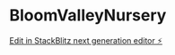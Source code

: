 # BloomValleyNursery

[Edit in StackBlitz next generation editor ⚡️](https://stackblitz.com/~/github.com/moeaoun84/BloomValleyNursery)